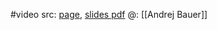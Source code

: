 #video 
src: [page](https://math.andrej.com/2023/06/15/types-2023-isomorphism-invariance-and-isomorphism-reflection/), [slides pdf](https://math.andrej.com/asset/data/TYPES2023-Isomoprhism-invariance-and-reflection.pdf)
@: [[Andrej Bauer]]


